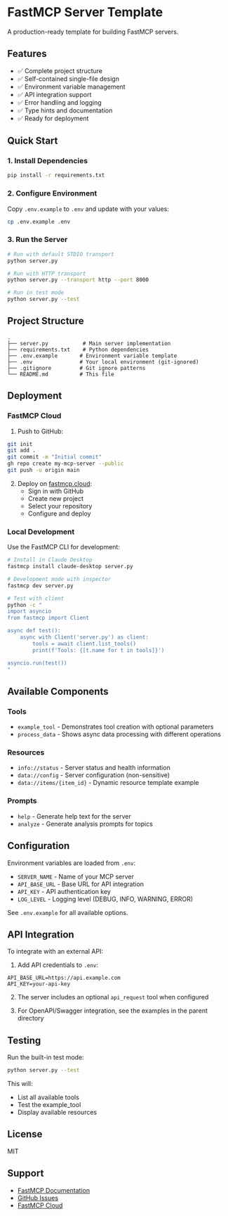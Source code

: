 # FastMCP Server Template

A production-ready template for building FastMCP servers.

## Features

- ✅ Complete project structure
- ✅ Self-contained single-file design
- ✅ Environment variable management
- ✅ API integration support
- ✅ Error handling and logging
- ✅ Type hints and documentation
- ✅ Ready for deployment

## Quick Start

### 1. Install Dependencies

```bash
pip install -r requirements.txt
```

### 2. Configure Environment

Copy `.env.example` to `.env` and update with your values:

```bash
cp .env.example .env
```

### 3. Run the Server

```bash
# Run with default STDIO transport
python server.py

# Run with HTTP transport
python server.py --transport http --port 8000

# Run in test mode
python server.py --test
```

## Project Structure

```
.
├── server.py           # Main server implementation
├── requirements.txt    # Python dependencies
├── .env.example       # Environment variable template
├── .env               # Your local environment (git-ignored)
├── .gitignore         # Git ignore patterns
└── README.md          # This file
```

## Deployment

### FastMCP Cloud

1. Push to GitHub:
```bash
git init
git add .
git commit -m "Initial commit"
gh repo create my-mcp-server --public
git push -u origin main
```

2. Deploy on [fastmcp.cloud](https://fastmcp.cloud):
   - Sign in with GitHub
   - Create new project
   - Select your repository
   - Configure and deploy

### Local Development

Use the FastMCP CLI for development:

```bash
# Install in Claude Desktop
fastmcp install claude-desktop server.py

# Development mode with inspector
fastmcp dev server.py

# Test with client
python -c "
import asyncio
from fastmcp import Client

async def test():
    async with Client('server.py') as client:
        tools = await client.list_tools()
        print(f'Tools: {[t.name for t in tools]}')

asyncio.run(test())
"
```

## Available Components

### Tools
- `example_tool` - Demonstrates tool creation with optional parameters
- `process_data` - Shows async data processing with different operations

### Resources
- `info://status` - Server status and health information
- `data://config` - Server configuration (non-sensitive)
- `data://items/{item_id}` - Dynamic resource template example

### Prompts
- `help` - Generate help text for the server
- `analyze` - Generate analysis prompts for topics

## Configuration

Environment variables are loaded from `.env`:

- `SERVER_NAME` - Name of your MCP server
- `API_BASE_URL` - Base URL for API integration
- `API_KEY` - API authentication key
- `LOG_LEVEL` - Logging level (DEBUG, INFO, WARNING, ERROR)

See `.env.example` for all available options.

## API Integration

To integrate with an external API:

1. Add API credentials to `.env`:
```env
API_BASE_URL=https://api.example.com
API_KEY=your-api-key
```

2. The server includes an optional `api_request` tool when configured

3. For OpenAPI/Swagger integration, see the examples in the parent directory

## Testing

Run the built-in test mode:

```bash
python server.py --test
```

This will:
- List all available tools
- Test the example_tool
- Display available resources

## License

MIT

## Support

- [FastMCP Documentation](https://docs.fastmcp.com)
- [GitHub Issues](https://github.com/jlowin/fastmcp/issues)
- [FastMCP Cloud](https://fastmcp.cloud)